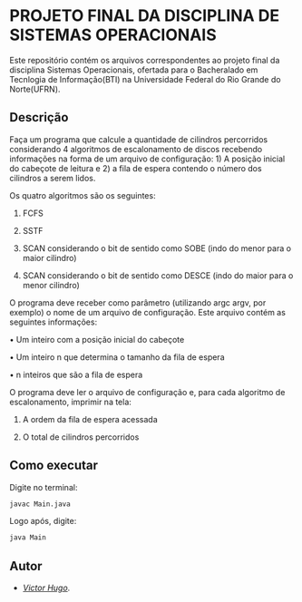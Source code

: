# PROJETO FINAL DA DISCIPLINA DE SISTEMAS OPERACIONAIS

Este repositório contém os arquivos correspondentes ao projeto final da disciplina Sistemas Operacionais, ofertada para o Bacheralado em Tecnlogia de Informação(BTI) na Universidade Federal do Rio Grande do Norte(UFRN).

## Descrição

Faça um programa que calcule a quantidade de cilindros percorridos considerando 4
algoritmos de escalonamento de discos recebendo informações na forma de um arquivo de
configuração: 1) A posição inicial do cabeçote de leitura e 2) a fila de espera contendo o número
dos cilindros a serem lidos.

Os quatro algoritmos são os seguintes:

1) FCFS

2) SSTF

3) SCAN considerando o bit de sentido como SOBE (indo do menor para o maior cilindro)

4) SCAN considerando o bit de sentido como DESCE (indo do maior para o menor cilindro)

O programa deve receber como parâmetro (utilizando argc argv, por exemplo) o nome de um
arquivo de configuração. Este arquivo contém as seguintes informações:

• Um inteiro com a posição inicial do cabeçote

• Um inteiro n que determina o tamanho da fila de espera

• n inteiros que são a fila de espera

O programa deve ler o arquivo de configuração e, para cada algoritmo de escalonamento, imprimir
na tela:

1) A ordem da fila de espera acessada

2) O total de cilindros percorridos

## Como executar
Digite no terminal:

```bash
javac Main.java
```
Logo após, digite:

```bash
java Main
```

## Autor
 
- [_Victor Hugo_](https://github.com/victorhugofr).
